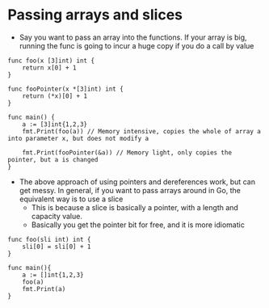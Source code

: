 # Passing arrays and slices

- Say you want to pass an array into the functions. If your array is big, running the func is going to incur a huge copy if you do a call by value

```
func foo(x [3]int) int {
    return x[0] + 1
}

func fooPointer(x *[3]int) int {
    return (*x)[0] + 1
}

func main() {
    a := [3]int{1,2,3}
    fmt.Print(foo(a)) // Memory intensive, copies the whole of array a into parameter x, but does not modify a

    fmt.Print(fooPointer(&a)) // Memory light, only copies the pointer, but a is changed
}
```

- The above approach of using pointers and dereferences work, but can get messy. In general, if you want to pass arrays around in Go, the equivalent way is to use a slice
    - This is because a slice is basically a pointer, with a length and capacity value. 
    - Basically you get the pointer bit for free, and it is more idiomatic

```
func foo(sli int) int {
    sli[0] = sli[0] + 1
}

func main(){
    a := []int{1,2,3}
    foo(a)
    fmt.Print(a)
}
```